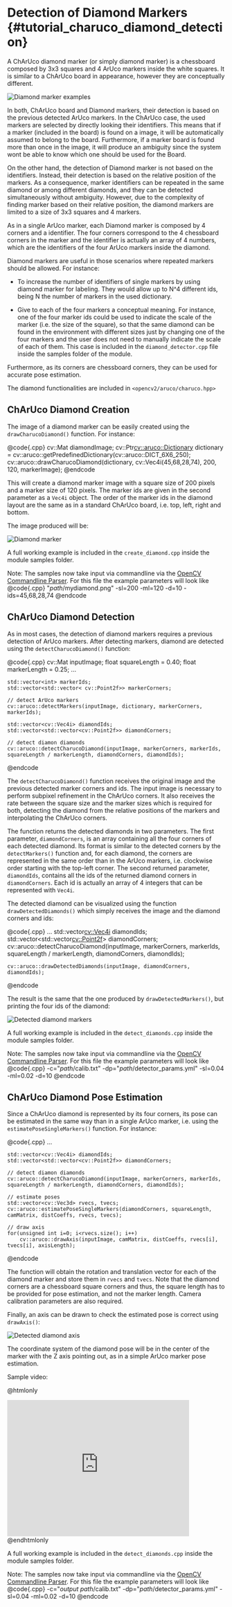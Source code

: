 Detection of Diamond Markers {#tutorial_charuco_diamond_detection}
==============================

A ChArUco diamond marker (or simply diamond marker) is a chessboard composed by 3x3 squares and 4 ArUco markers inside the white squares.
It is similar to a ChArUco board in appearance, however they are conceptually different.

![Diamond marker examples](images/diamondmarkers.png)

In both, ChArUco board and Diamond markers, their detection is based on the previous detected ArUco
markers. In the ChArUco case, the used markers are selected by directly looking their identifiers. This means
that if a marker (included in the board) is found on a image, it will be automatically assumed to belong to the board. Furthermore,
if a marker board is found more than once in the image, it will produce an ambiguity since the system wont
be able to know which one should be used for the Board.

On the other hand, the detection of Diamond marker is not based on the identifiers. Instead, their detection
is based on the relative position of the markers. As a consequence, marker identifiers can be repeated in the
same diamond or among different diamonds, and they can be detected simultaneously without ambiguity. However,
due to the complexity of finding marker based on their relative position, the diamond markers are limited to
a size of 3x3 squares and 4 markers.

As in a single ArUco marker, each Diamond marker is composed by 4 corners and a identifier. The four corners
correspond to the 4 chessboard corners in the marker and the identifier is actually an array of 4 numbers, which are
the identifiers of the four ArUco markers inside the diamond.

Diamond markers are useful in those scenarios where repeated markers should be allowed. For instance:

- To increase the number of identifiers of single markers by using diamond marker for labeling. They would allow
up to N^4 different ids, being N the number of markers in the used dictionary.

- Give to each of the four markers a conceptual meaning. For instance, one of the four marker ids could be
used to indicate the scale of the marker (i.e. the size of the square), so that the same diamond can be found
in the environment with different sizes just by changing one of the four markers and the user does not need
to manually indicate the scale of each of them. This case is included in the ```diamond_detector.cpp``` file inside
the samples folder of the module.

Furthermore, as its corners are chessboard corners, they can be used for accurate pose estimation.

The diamond functionalities are included in ```<opencv2/aruco/charuco.hpp>```


ChArUco Diamond Creation
------

The image of a diamond marker can be easily created using the ```drawCharucoDiamond()``` function.
For instance:

@code{.cpp}
    cv::Mat diamondImage;
    cv::Ptr<cv::aruco::Dictionary> dictionary = cv::aruco::getPredefinedDictionary(cv::aruco::DICT_6X6_250);
    cv::aruco::drawCharucoDiamond(dictionary, cv::Vec4i(45,68,28,74), 200, 120, markerImage);
@endcode

This will create a diamond marker image with a square size of 200 pixels and a marker size of 120 pixels.
The marker ids are given in the second parameter as a ```Vec4i``` object. The order of the marker ids
in the diamond layout are the same as in a standard ChArUco board, i.e. top, left, right and bottom.

The image produced will be:

![Diamond marker](images/diamondmarker.png)

A full working example is included in the ```create_diamond.cpp``` inside the module samples folder.

Note: The samples now take input via commandline via the [OpenCV Commandline Parser](http://docs.opencv.org/trunk/d0/d2e/classcv_1_1CommandLineParser.html#gsc.tab=0). For this file the example parameters will look like
@code{.cpp}
    "_path_/mydiamond.png" -sl=200 -ml=120 -d=10 -ids=45,68,28,74
@endcode

ChArUco Diamond Detection
------

As in most cases, the detection of diamond markers requires a previous detection of ArUco markers.
After detecting markers, diamond are detected using the ```detectCharucoDiamond()``` function:

@code{.cpp}
    cv::Mat inputImage;
    float squareLength = 0.40;
    float markerLength = 0.25;
    ...


    std::vector<int> markerIds;
    std::vector<std::vector< cv::Point2f>> markerCorners;

    // detect ArUco markers
    cv::aruco::detectMarkers(inputImage, dictionary, markerCorners, markerIds);

    std::vector<cv::Vec4i> diamondIds;
    std::vector<std::vector<cv::Point2f>> diamondCorners;

    // detect diamon diamonds
    cv::aruco::detectCharucoDiamond(inputImage, markerCorners, markerIds, squareLength / markerLength, diamondCorners, diamondIds);
@endcode

The ```detectCharucoDiamond()``` function receives the original image and the previous detected marker corners and ids.
The input image is necessary to perform subpixel refinement in the ChArUco corners.
It also receives the rate between the square size and the marker sizes which is required for both, detecting the diamond
from the relative positions of the markers and interpolating the ChArUco corners.

The function returns the detected diamonds in two parameters. The first parameter, ```diamondCorners```, is an array containing
all the four corners of each detected diamond. Its format is similar to the detected corners by the ```detectMarkers()```
function and, for each diamond, the corners are represented in the same order than in the ArUco markers, i.e. clockwise order
starting with the top-left corner. The second returned parameter, ```diamondIds```, contains all the ids of the returned
diamond corners in ```diamondCorners```. Each id is actually an array of 4 integers that can be represented with ```Vec4i```.

The detected diamond can be visualized using the function ```drawDetectedDiamonds()``` which simply receives the image and the diamond
corners and ids:

@code{.cpp}
    ...
    std::vector<cv::Vec4i> diamondIds;
    std::vector<std::vector<cv::Point2f>> diamondCorners;
    cv::aruco::detectCharucoDiamond(inputImage, markerCorners, markerIds, squareLength / markerLength, diamondCorners, diamondIds);

    cv::aruco::drawDetectedDiamonds(inputImage, diamondCorners, diamondIds);
@endcode

The result is the same that the one produced by ```drawDetectedMarkers()```, but printing the four ids of the diamond:

![Detected diamond markers](images/detecteddiamonds.png)

A full working example is included in the ```detect_diamonds.cpp``` inside the module samples folder.

Note: The samples now take input via commandline via the [OpenCV Commandline Parser](http://docs.opencv.org/trunk/d0/d2e/classcv_1_1CommandLineParser.html#gsc.tab=0). For this file the example parameters will look like
@code{.cpp}
    -c="_path_/calib.txt" -dp="_path_/detector_params.yml" -sl=0.04 -ml=0.02 -d=10
@endcode

ChArUco Diamond Pose Estimation
------

Since a ChArUco diamond is represented by its four corners, its pose can be estimated in the same way than in a single ArUco marker,
i.e. using the ```estimatePoseSingleMarkers()``` function. For instance:

@code{.cpp}
    ...

    std::vector<cv::Vec4i> diamondIds;
    std::vector<std::vector<cv::Point2f>> diamondCorners;

    // detect diamon diamonds
    cv::aruco::detectCharucoDiamond(inputImage, markerCorners, markerIds, squareLength / markerLength, diamondCorners, diamondIds);

    // estimate poses
    std::vector<cv::Vec3d> rvecs, tvecs;
    cv::aruco::estimatePoseSingleMarkers(diamondCorners, squareLength, camMatrix, distCoeffs, rvecs, tvecs);

    // draw axis
    for(unsigned int i=0; i<rvecs.size(); i++)
        cv::aruco::drawAxis(inputImage, camMatrix, distCoeffs, rvecs[i], tvecs[i], axisLength);
@endcode

The function will obtain the rotation and translation vector for each of the diamond marker and store them
in ```rvecs``` and ```tvecs```. Note that the diamond corners are a chessboard square corners and thus, the square length
has to be provided for pose estimation, and not the marker length. Camera calibration parameters are also required.

Finally, an axis can be drawn to check the estimated pose is correct using ```drawAxis()```:

![Detected diamond axis](images/diamondsaxis.png)

The coordinate system of the diamond pose will be in the center of the marker with the Z axis pointing out,
as in a simple ArUco marker pose estimation.

Sample video:

@htmlonly
<iframe width="420" height="315" src="https://www.youtube.com/embed/OqKpBnglH7k" frameborder="0" allowfullscreen></iframe>
@endhtmlonly

A full working example is included in the ```detect_diamonds.cpp``` inside the module samples folder.

Note: The samples now take input via commandline via the [OpenCV Commandline Parser](http://docs.opencv.org/trunk/d0/d2e/classcv_1_1CommandLineParser.html#gsc.tab=0). For this file the example parameters will look like
@code{.cpp}
    -c="_output path_/calib.txt" -dp="_path_/detector_params.yml" -sl=0.04 -ml=0.02 -d=10
@endcode
